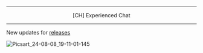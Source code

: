 ----

<div align="center">
  [CH] Experienced Chat
</div>

----

  New updates for [releases](https://github.com/qberkdc/CH-Chat/releases)

![Picsart_24-08-08_19-11-01-145](https://github.com/user-attachments/assets/27ea9fd8-8f9c-4b44-81f2-89d9fe2b0301)
